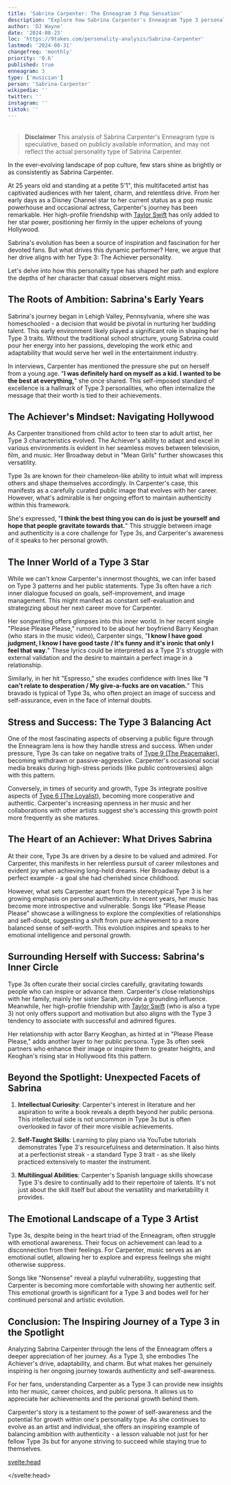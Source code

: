 ```yaml
---
title: 'Sabrina Carpenter: The Enneagram 3 Pop Sensation'
description: "Explore how Sabrina Carpenter's Enneagram Type 3 personality shapes her music, career, and relationships. Insight for fans and psychology enthusiasts alike."
author: 'DJ Wayne'
date: '2024-08-23'
loc: 'https://9takes.com/personality-analysis/Sabrina-Carpenter'
lastmod: '2024-08-31'
changefreq: 'monthly'
priority: '0.6'
published: true
enneagram: 3
type: ['musician']
person: 'Sabrina-Carpenter'
wikipedia: ''
twitter: ''
instagram: ''
tiktok: ''
---
```


<!--
    childhood and upbringing
    first big success
    style habits and quirks that relate to their personality type
    stressful moments in their life and how they handled them
    comfort- moments in their life where they are doing well and killing it

sabrina carpenter height

sabrina carpenter movies and tv shows

sabrina carpenter age

sabrina carpenter boyfriend

sabrina carpenter perfume

how old is sabrina carpenter

how tall is sabrina carpenter

sabrina carpenter concert

sabrina carpenter feather

sabrina carpenter in concert

sabrina carpenter on tour

sabrina carpenter tour

sabrina carpenter us tour

sabrina carpenter merch

sabrina carpenter songs

sabrina carpenter and barry keoghan

sabrina carpenter barry keoghan

sabrina carpenter in movies

Espresso Song
Barry Keoghan
Joshua Bassett

nonsense
emails I can't send

How old is
how tall is

-->
<!-- // keywords:  -->

<script>
	import  PopCard  from "$lib/components/atoms/PopCard.svelte";
</script>

<div
	style="display: flex;
    justify-content: center;
    margin: 1rem 0;
	"
>
	<PopCard
		image={`/types/3s/${'Sabrina-Carpenter'}.webp`}
		enneagramType={3}
		showIcon={false}
		displayText="Sabrina Carpenter"
		subtext=""
	/>
</div>

> **Disclaimer** This analysis of Sabrina Carpenter's Enneagram type is speculative, based on publicly available information, and may not reflect the actual personality type of Sabrina Carpenter.

<p class="firstLetter">In the ever-evolving landscape of pop culture, few stars shine as brightly or as consistently as Sabrina Carpenter.</p>

<!-- # Decoding Sabrina Carpenter: An Enneagram Type 3 Analysis
In the ever-evolving landscape of pop culture, few stars shine as brightly or as consistently as Sabrina Carpenter. For her devoted fans, Carpenter's journey from Disney Channel darling to pop music powerhouse has been nothing short of inspiring. But what drives this multifaceted artist? Let's delve into how this personality type has shaped her path and explore the depths of her character that casual observers might miss. -->

At 25 years old and standing at a petite 5'1", this multifaceted artist has captivated audiences with her talent, charm, and relentless drive. From her early days as a Disney Channel star to her current status as a pop music powerhouse and occasional actress, Carpenter's journey has been remarkable. Her high-profile friendship with <a href="/personality-analysis/Taylor-Swift">Taylor Swift</a> has only added to her star power, positioning her firmly in the upper echelons of young Hollywood.

Sabrina's evolution has been a source of inspiration and fascination for her devoted fans. But what drives this dynamic performer? Here, we argue that her drive aligns with her Type 3: The Achiever personality.

Let's delve into how this personality type has shaped her path and explore the depths of her character that casual observers might miss.

## The Roots of Ambition: Sabrina's Early Years

Sabrina's journey began in Lehigh Valley, Pennsylvania, where she was homeschooled - a decision that would be pivotal in nurturing her budding talent. This early environment likely played a significant role in shaping her Type 3 traits. Without the traditional school structure, young Sabrina could pour her energy into her passions, developing the work ethic and adaptability that would serve her well in the entertainment industry.

In interviews, Carpenter has mentioned the pressure she put on herself from a young age. "**I was definitely hard on myself as a kid. I wanted to be the best at everything,**" she once shared. This self-imposed standard of excellence is a hallmark of Type 3 personalities, who often internalize the message that their worth is tied to their achievements.

## The Achiever's Mindset: Navigating Hollywood

As Carpenter transitioned from child actor to teen star to adult artist, her Type 3 characteristics evolved. The Achiever's ability to adapt and excel in various environments is evident in her seamless moves between television, film, and music. Her Broadway debut in "Mean Girls" further showcases this versatility.

Type 3s are known for their chameleon-like ability to intuit what will impress others and shape themselves accordingly. In Carpenter's case, this manifests as a carefully curated public image that evolves with her career. However, what's admirable is her ongoing effort to maintain authenticity within this framework.

She's expressed, "**I think the best thing you can do is just be yourself and hope that people gravitate towards that.**" This struggle between image and authenticity is a core challenge for Type 3s, and Carpenter's awareness of it speaks to her personal growth.

## The Inner World of a Type 3 Star

While we can't know Carpenter's innermost thoughts, we can infer based on Type 3 patterns and her public statements. Type 3s often have a rich inner dialogue focused on goals, self-improvement, and image management. This might manifest as constant self-evaluation and strategizing about her next career move for Carpenter.

Her songwriting offers glimpses into this inner world. In her recent single "Please Please Please," rumored to be about her boyfriend Barry Keoghan (who stars in the music video), Carpenter sings, "**I know I have good judgment, I know I have good taste / It's funny and it's ironic that only I feel that way.**" These lyrics could be interpreted as a Type 3's struggle with external validation and the desire to maintain a perfect image in a relationship.

Similarly, in her hit "Espresso," she exudes confidence with lines like "**I can't relate to desperation / My give-a-fucks are on vacation.**" This bravado is typical of Type 3s, who often project an image of success and self-assurance, even in the face of internal doubts.

## Stress and Success: The Type 3 Balancing Act

One of the most fascinating aspects of observing a public figure through the Enneagram lens is how they handle stress and success. When under pressure, Type 3s can take on negative traits of [Type 9 (The Peacemaker)](/enneagram-corner/enneagram-type-9), becoming withdrawn or passive-aggressive. Carpenter's occasional social media breaks during high-stress periods (like public controversies) align with this pattern.

Conversely, in times of security and growth, Type 3s integrate positive aspects of [Type 6 (The Loyalist)](/enneagram-corner/enneagram-type-6), becoming more cooperative and authentic. Carpenter's increasing openness in her music and her collaborations with other artists suggest she's accessing this growth point more frequently as she matures.

## The Heart of an Achiever: What Drives Sabrina

At their core, Type 3s are driven by a desire to be valued and admired. For Carpenter, this manifests in her relentless pursuit of career milestones and evident joy when achieving long-held dreams. Her Broadway debut is a perfect example - a goal she had cherished since childhood.

However, what sets Carpenter apart from the stereotypical Type 3 is her growing emphasis on personal authenticity. In recent years, her music has become more introspective and vulnerable. Songs like "Please Please Please" showcase a willingness to explore the complexities of relationships and self-doubt, suggesting a shift from pure achievement to a more balanced sense of self-worth. This evolution inspires and speaks to her emotional intelligence and personal growth.

## Surrounding Herself with Success: Sabrina's Inner Circle

Type 3s often curate their social circles carefully, gravitating towards people who can inspire or advance them. Carpenter's close relationships with her family, mainly her sister Sarah, provide a grounding influence. Meanwhile, her high-profile friendship with <a href="/personality-analysis/Taylor-Swift">Taylor Swift</a> (who is also a type 3) not only offers support and motivation but also aligns with the Type 3 tendency to associate with successful and admired figures.

Her relationship with actor Barry Keoghan, as hinted at in "Please Please Please," adds another layer to her public persona. Type 3s often seek partners who enhance their image or inspire them to greater heights, and Keoghan's rising star in Hollywood fits this pattern.

## Beyond the Spotlight: Unexpected Facets of Sabrina

1. **Intellectual Curiosity**: Carpenter's interest in literature and her aspiration to write a book reveals a depth beyond her public persona. This intellectual side is not uncommon in Type 3s but is often overlooked in favor of their more visible achievements.

2. **Self-Taught Skills**: Learning to play piano via YouTube tutorials demonstrates Type 3's resourcefulness and determination. It also hints at a perfectionist streak - a standard Type 3 trait - as she likely practiced extensively to master the instrument.

3. **Multilingual Abilities**: Carpenter's Spanish language skills showcase Type 3's desire to continually add to their repertoire of talents. It's not just about the skill itself but about the versatility and marketability it provides.

## The Emotional Landscape of a Type 3 Artist

Type 3s, despite being in the heart triad of the Enneagram, often struggle with emotional awareness. Their focus on achievement can lead to a disconnection from their feelings. For Carpenter, music serves as an emotional outlet, allowing her to explore and express feelings she might otherwise suppress.

Songs like "Nonsense" reveal a playful vulnerability, suggesting that Carpenter is becoming more comfortable with showing her authentic self. This emotional growth is significant for a Type 3 and bodes well for her continued personal and artistic evolution.

## Conclusion: The Inspiring Journey of a Type 3 in the Spotlight

Analyzing Sabrina Carpenter through the lens of the Enneagram offers a deeper appreciation of her journey. As a Type 3, she embodies The Achiever's drive, adaptability, and charm. But what makes her genuinely inspiring is her ongoing journey towards authenticity and self-awareness.

For her fans, understanding Carpenter as a Type 3 can provide new insights into her music, career choices, and public persona. It allows us to appreciate her achievements and the personal growth behind them.

Carpenter's story is a testament to the power of self-awareness and the potential for growth within one's personality type. As she continues to evolve as an artist and individual, she offers an inspiring example of balancing ambition with authenticity - a lesson valuable not just for her fellow Type 3s but for anyone striving to succeed while staying true to themselves.

<svelte:head>

<script type="application/ld+json">
{
   "@context":"http://schema.org",
   "@graph":[
      {
         "@type":"Article",
         "articleBody":"This article explores the personality traits of Sabrina Carpenter from the perspective of the Enneagram Type 3. Known for her versatility, ambition, and evolving artistry, Carpenter embodies many characteristics of Type 3 personalities. The article discusses various aspects of Carpenter's life and career that demonstrate her Type 3 characteristics, including her transition from Disney star to pop icon, her songwriting depth, and her navigation of public relationships.",
         "creator":{
            "@type":"Person",
            "name":"DJ Wayne",
            "sameAs":[
               "https://www.instagram.com/djwayne3/",
               "https://www.youtube.com/@djwayne3",
               "https://www.linkedin.com/in/davidtwayne/",
               "https://twitter.com/djwayne3"
            ]
         },
         "author":{
            "@type":"Person",
            "name":"DJ Wayne",
            "sameAs":[
               "https://www.instagram.com/djwayne3/",
               "https://www.youtube.com/@djwayne3",
               "https://www.linkedin.com/in/davidtwayne/",
               "https://twitter.com/djwayne3"
            ]
         },
         "dateModified":{
            "@type":"Date",
            "@value":"2024-08-31"
         },
         "datePublished":{
            "@type":"Date",
            "@value":"2024-08-23"
         },
         "description":"This blog post examines why Sabrina Carpenter might be an Enneagram Type 3. It focuses on her personality traits, her motivations, her inner world, career evolution, and how these elements might be related to the core attributes of a Type 3.",
         "headline":"Sabrina Carpenter: The Enneagram 3 Pop Sensation",
         "image":{
            "@type":"ImageObject",
            "height":900,
            "url":"https://9takes.com/types/3s/Sabrina-Carpenter.webp",
            "width":900
         },
         "mainEntityOfPage":{
            "@id":"https://9takes.com/personality-analysis/Sabrina-Carpenter",
            "@type":"WebPage"
         },
         "mentions":{
            "@type":"Person",
            "name":"Sabrina Carpenter",
            "sameAs":[
               "https://en.wikipedia.org/wiki/Sabrina_Carpenter",
               "https://www.sabrinacarpenter.com/",
               "https://twitter.com/SabrinaAnnLynn",
               "https://www.instagram.com/sabrinacarpenter/",
               "https://www.tiktok.com/@sabrinacarpenter"
            ]
         },
         "publisher":{
            "@type":"Organization",
            "sameAs":[
               "https://www.instagram.com/9takesdotcom/",
               "https://twitter.com/9takesdotcom"
            ],
            "logo":{
               "@type":"ImageObject",
               "url":"https://9takes.com/brand/darkRubix.png"
            },
            "name":"9takes"
         }
      },
      {
         "@type":"FAQPage",
         "mainEntity":[
            {
               "@type":"Question",
               "acceptedAnswer":{
                  "@type":"Answer",
                  "text":"Sabrina Carpenter exhibits many characteristics associated with Enneagram Type 3 personalities. This includes her ambition, adaptability, and image consciousness. These characteristics are rooted in her desire to be seen as successful and valuable, a core motivation for Type 3 individuals."
               },
               "name":"Why is Sabrina Carpenter considered an Enneagram Type 3?"
            },
            {
               "@type":"Question",
               "acceptedAnswer":{
                  "@type":"Answer",
                  "text":"Sabrina's successful transition from Disney star to pop icon, her evolving musical style, and her ability to maintain a carefully curated public image all indicate her Type 3 personality. Her recent songs like 'Please Please Please' and 'Espresso' also showcase the complexity and self-awareness typical of maturing Type 3 individuals."
               },
               "name":"What are some examples of Sabrina Carpenter's Type 3 characteristics?"
            },
            {
               "@type":"Question",
               "acceptedAnswer":{
                  "@type":"Answer",
                  "text":"Sabrina Carpenter is known for her versatility as an artist, her ambitious nature, and her ability to adapt to different roles. She's often described as charismatic, hardworking, and image-conscious. However, these descriptions are based on public perception and her portrayed image in the media. To know her exact personality, one would have to know her personally."
               },
               "name":"What is Sabrina Carpenter's personality?"
            },
            {
               "@type":"Question",
               "acceptedAnswer":{
                  "@type":"Answer",
                  "text":"Based on public information and analysis of her career and public persona, Sabrina Carpenter appears to be an Enneagram type 3, also known as The Achiever. This Enneagram type is ambitious, adaptable, and image-conscious, often motivated by a desire to be successful and admired. Please note that this information is based on public information and not confirmed by Sabrina Carpenter herself."
               },
               "name":"What is Sabrina Carpenter's Enneagram type?"
            }
         ]
      }
   ]
}

</script>

</svelte:head>

<style lang="scss"></style>
